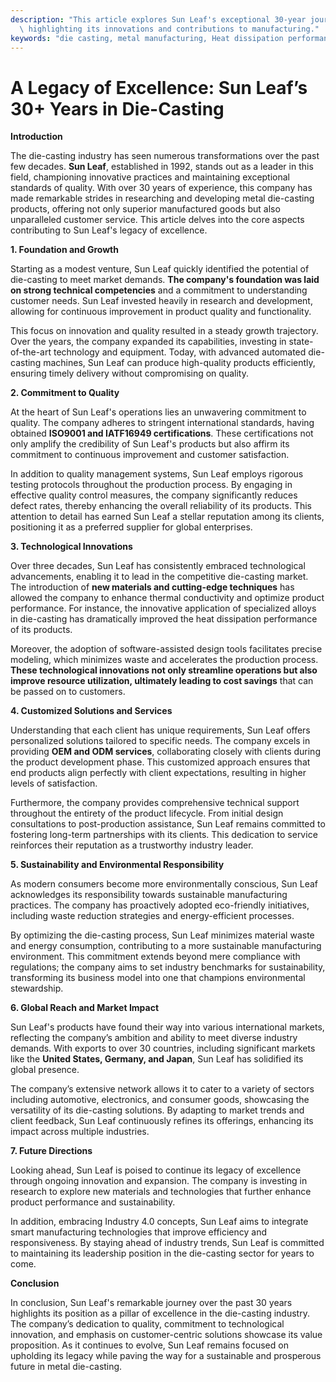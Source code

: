 ```yaml
---
description: "This article explores Sun Leaf's exceptional 30-year journey in the die-casting industry,\
  \ highlighting its innovations and contributions to manufacturing."
keywords: "die casting, metal manufacturing, Heat dissipation performance, Die casting process"
---
```

# A Legacy of Excellence: Sun Leaf’s 30+ Years in Die-Casting

**Introduction**

The die-casting industry has seen numerous transformations over the past few decades. **Sun Leaf**, established in 1992, stands out as a leader in this field, championing innovative practices and maintaining exceptional standards of quality. With over 30 years of experience, this company has made remarkable strides in researching and developing metal die-casting products, offering not only superior manufactured goods but also unparalleled customer service. This article delves into the core aspects contributing to Sun Leaf's legacy of excellence.

**1. Foundation and Growth**

Starting as a modest venture, Sun Leaf quickly identified the potential of die-casting to meet market demands. **The company's foundation was laid on strong technical competencies** and a commitment to understanding customer needs. Sun Leaf invested heavily in research and development, allowing for continuous improvement in product quality and functionality. 

This focus on innovation and quality resulted in a steady growth trajectory. Over the years, the company expanded its capabilities, investing in state-of-the-art technology and equipment. Today, with advanced automated die-casting machines, Sun Leaf can produce high-quality products efficiently, ensuring timely delivery without compromising on quality.

**2. Commitment to Quality**

At the heart of Sun Leaf's operations lies an unwavering commitment to quality. The company adheres to stringent international standards, having obtained **ISO9001 and IATF16949 certifications**. These certifications not only amplify the credibility of Sun Leaf's products but also affirm its commitment to continuous improvement and customer satisfaction. 

In addition to quality management systems, Sun Leaf employs rigorous testing protocols throughout the production process. By engaging in effective quality control measures, the company significantly reduces defect rates, thereby enhancing the overall reliability of its products. This attention to detail has earned Sun Leaf a stellar reputation among its clients, positioning it as a preferred supplier for global enterprises.

**3. Technological Innovations**

Over three decades, Sun Leaf has consistently embraced technological advancements, enabling it to lead in the competitive die-casting market. The introduction of **new materials and cutting-edge techniques** has allowed the company to enhance thermal conductivity and optimize product performance. For instance, the innovative application of specialized alloys in die-casting has dramatically improved the heat dissipation performance of its products.

Moreover, the adoption of software-assisted design tools facilitates precise modeling, which minimizes waste and accelerates the production process. **These technological innovations not only streamline operations but also improve resource utilization, ultimately leading to cost savings** that can be passed on to customers.

**4. Customized Solutions and Services**

Understanding that each client has unique requirements, Sun Leaf offers personalized solutions tailored to specific needs. The company excels in providing **OEM and ODM services**, collaborating closely with clients during the product development phase. This customized approach ensures that end products align perfectly with client expectations, resulting in higher levels of satisfaction.

Furthermore, the company provides comprehensive technical support throughout the entirety of the product lifecycle. From initial design consultations to post-production assistance, Sun Leaf remains committed to fostering long-term partnerships with its clients. This dedication to service reinforces their reputation as a trustworthy industry leader.

**5. Sustainability and Environmental Responsibility**

As modern consumers become more environmentally conscious, Sun Leaf acknowledges its responsibility towards sustainable manufacturing practices. The company has proactively adopted eco-friendly initiatives, including waste reduction strategies and energy-efficient processes. 

By optimizing the die-casting process, Sun Leaf minimizes material waste and energy consumption, contributing to a more sustainable manufacturing environment. This commitment extends beyond mere compliance with regulations; the company aims to set industry benchmarks for sustainability, transforming its business model into one that champions environmental stewardship.

**6. Global Reach and Market Impact**

Sun Leaf's products have found their way into various international markets, reflecting the company’s ambition and ability to meet diverse industry demands. With exports to over 30 countries, including significant markets like the **United States, Germany, and Japan**, Sun Leaf has solidified its global presence. 

The company’s extensive network allows it to cater to a variety of sectors including automotive, electronics, and consumer goods, showcasing the versatility of its die-casting solutions. By adapting to market trends and client feedback, Sun Leaf continuously refines its offerings, enhancing its impact across multiple industries.

**7. Future Directions**

Looking ahead, Sun Leaf is poised to continue its legacy of excellence through ongoing innovation and expansion. The company is investing in research to explore new materials and technologies that further enhance product performance and sustainability. 

In addition, embracing Industry 4.0 concepts, Sun Leaf aims to integrate smart manufacturing technologies that improve efficiency and responsiveness. By staying ahead of industry trends, Sun Leaf is committed to maintaining its leadership position in the die-casting sector for years to come.

**Conclusion**

In conclusion, Sun Leaf's remarkable journey over the past 30 years highlights its position as a pillar of excellence in the die-casting industry. The company’s dedication to quality, commitment to technological innovation, and emphasis on customer-centric solutions showcase its value proposition. As it continues to evolve, Sun Leaf remains focused on upholding its legacy while paving the way for a sustainable and prosperous future in metal die-casting.
